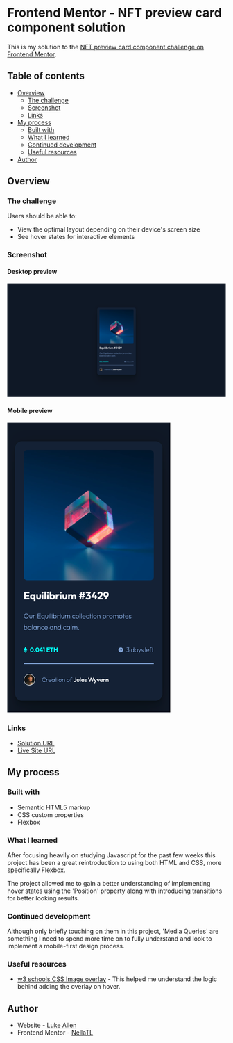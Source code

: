 # Frontend Mentor - NFT preview card component solution

This is my solution to the [NFT preview card component challenge on Frontend Mentor](https://www.frontendmentor.io/challenges/nft-preview-card-component-SbdUL_w0U).

## Table of contents

- [Overview](#overview)
  - [The challenge](#the-challenge)
  - [Screenshot](#screenshot)
  - [Links](#links)
- [My process](#my-process)
  - [Built with](#built-with)
  - [What I learned](#what-i-learned)
  - [Continued development](#continued-development)
  - [Useful resources](#useful-resources)
- [Author](#author)

## Overview

### The challenge

Users should be able to:

- View the optimal layout depending on their device's screen size
- See hover states for interactive elements

### Screenshot

#### Desktop preview

![](design/desktopFinal-screenshot.png)

#### Mobile preview

![](design/mobileFInal-screenshot.png)

### Links

- [Solution URL](https://github.com/NellaTL/frontendmentor.io/tree/main/nft-preview-card-component-main)
- [Live Site URL](https://nft-preview-card-component-nella.netlify.app/)

## My process

### Built with

- Semantic HTML5 markup
- CSS custom properties
- Flexbox

### What I learned

After focusing heavily on studying Javascript for the past few weeks this project has been a great reintroduction to using both HTML and CSS, more specifically Flexbox. 

The project allowed me to gain a better understanding of implementing hover states using the 'Position' property along with introducing transitions for better looking results. 

### Continued development

Although only briefly touching on them in this project, 'Media Queries' are something I need to spend more time on to fully understand and look to implement a mobile-first design process.  

### Useful resources

- [w3 schools CSS Image overlay](https://www.w3schools.com/howto/howto_css_image_overlay.asp) - This helped me understand the logic behind adding the overlay on hover. 

## Author

- Website - [Luke Allen](https://github.com/NellaTL)
- Frontend Mentor - [NellaTL](https://www.frontendmentor.io/profile/NellaTL)
